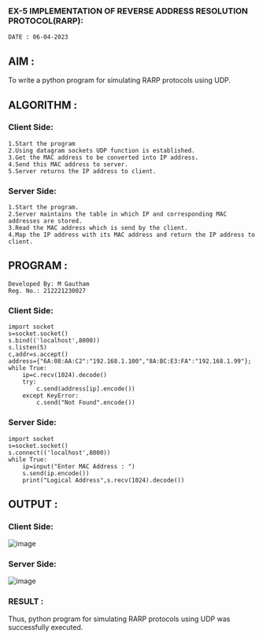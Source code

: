 ### EX-5 IMPLEMENTATION OF REVERSE ADDRESS RESOLUTION PROTOCOL(RARP):
```
DATE : 06-04-2023
```
## AIM :
To write a python program for simulating RARP protocols using UDP.

## ALGORITHM :
### Client Side:
```
1.Start the program
2.Using datagram sockets UDP function is established.
3.Get the MAC address to be converted into IP address.
4.Send this MAC address to server.
5.Server returns the IP address to client.
```

### Server Side:
```
1.Start the program.
2.Server maintains the table in which IP and corresponding MAC addresses are stored.
3.Read the MAC address which is send by the client.
4.Map the IP address with its MAC address and return the IP address to client.
```
## PROGRAM :
```
Developed By: M Gautham
Reg. No.: 212221230027
```
### Client Side:
```
import socket
s=socket.socket()
s.bind(('localhost',8000))
s.listen(5)
c,addr=s.accept()
address={"6A:08:AA:C2":"192.168.1.100","8A:BC:E3:FA":"192.168.1.99"};
while True:
    ip=c.recv(1024).decode()
    try:
        c.send(address[ip].encode())
    except KeyError:
        c.send("Not Found".encode()) 
```
### Server Side:
```
import socket
s=socket.socket()
s.connect(('localhost',8000))
while True:
    ip=input("Enter MAC Address : ")
    s.send(ip.encode())
    print("Logical Address",s.recv(1024).decode())
```
## OUTPUT :
### Client Side:

![image](https://github.com/muppirgautham/EX-5/assets/94810884/07e5b0a8-3e63-4507-aed6-cca78da6716c)
### Server Side:
![image](https://github.com/muppirgautham/EX-5/assets/94810884/339a5dd3-199f-4883-976d-8a2e673db99e)

### RESULT :
Thus, python program for simulating RARP protocols using UDP was successfully executed.

